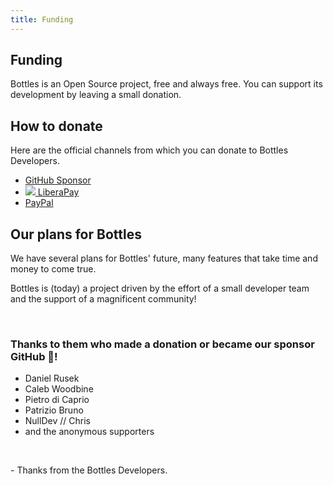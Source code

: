 ```yaml
---
title: Funding
---
```


<section class="heading">
  <div class="container large">
    <h1>Funding</h1>
    <p>Bottles is an Open Source project, free and always free. You can support its development by leaving a small
      donation.</p>
  </div>
</section>

<section class="page">
  <div class="container large">
    <h2>How to donate</h2>
    <p>Here are the official channels from which you can donate to Bottles
      Developers.</p>
    <ul class="inline">
      <li>
        <a href="https://github.com/sponsors/bottlesdevs" title="Support Bottles Developers on GitHub">
          <ion-icon name="logo-github"></ion-icon> GitHub Sponsor
        </a>
      </li>
      <li>
        <a href="https://liberapay.com/bottles" title="Support Bottles Developers with LiberaPay">
          <img class="icon" src="/uploads/liberapay_logo_black.svg" /> LiberaPay
        </a>
      </li>
      <li>
        <a href="https://paypal.me/MirkoBrombin" title="Support Bottles Developers with PayPal">
          <ion-icon name="logo-paypal"></ion-icon> PayPal
        </a>
      </li>
    </ul>
    <h2>Our plans for Bottles</h2>
    <p>We have several plans for Bottles' future, many features that take time
      and money to come true.</p>
    <p>Bottles is (today) a project driven by the effort of a small developer team and the support of a magnificent community!</p>
    <br />
    <h3>Thanks to them who made a donation or became our sponsor GitHub 💖!</h3>
    <ul>
      <li>Daniel Rusek</li>
      <li>Caleb Woodbine</li>
      <li>Pietro di Caprio</li>
      <li>Patrizio Bruno</li>
      <li>NullDev // Chris</li>
      <li>and the anonymous supporters</li>
    </ul>
    <br />
    <p>- Thanks from the Bottles Developers.</p>
  </div>
</section>
